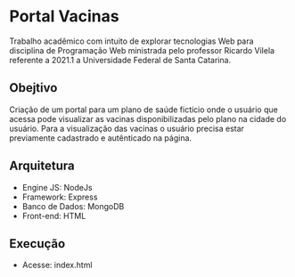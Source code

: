 # Portal Vacinas
Trabalho acadêmico com intuito de explorar tecnologias Web para disciplina de Programação Web ministrada pelo professor Ricardo Vilela referente a 2021.1 a Universidade Federal de Santa Catarina.

## Obejtivo
Criação de um portal para um plano de saúde fictício onde o usuário que acessa pode visualizar as vacinas disponibilizadas pelo plano na cidade do usuário.
Para a visualização das vacinas o usuário precisa estar previamente cadastrado e autênticado na página.

## Arquitetura
* Engine JS: NodeJs
* Framework: Express
* Banco de Dados: MongoDB
* Front-end: HTML

## Execução
* Acesse: index.html
